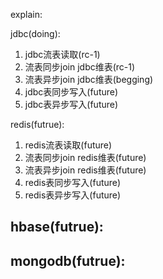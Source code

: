 explain:

jdbc(doing):
1. jdbc流表读取(rc-1)
2. 流表同步join jdbc维表(rc-1)
3. 流表异步join jdbc维表(begging)
4. jdbc表同步写入(future)
5. jdbc表异步写入(future)

redis(futrue):
1. redis流表读取(future)
2. 流表同步join redis维表(future)
3. 流表异步join redis维表(future)
4. redis表同步写入(future)
5. redis表异步写入(future)

hbase(futrue):
--
mongodb(futrue):
--
